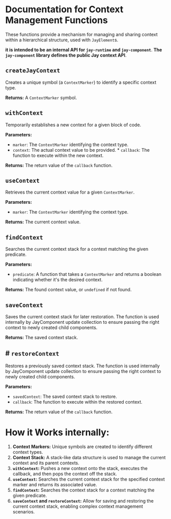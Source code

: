 # Documentation for Context Management Functions

These functions provide a mechanism for managing and sharing context within a hierarchical structure,
used with `JayElement`s.

**it is intended to be an internal API for `jay-runtime` and `jay-component`**.
**The `jay-component` library defines the public Jay context API**.

## `createJayContext`

Creates a unique symbol (a `ContextMarker`) to identify a specific context type.

**Returns:** A `ContextMarker` symbol.

## `withContext`

Temporarily establishes a new context for a given block of code.

**Parameters:**

- `marker`: The `ContextMarker` identifying the context type.
- `context`: The actual context value to be provided. \* `callback`: The function to execute within the new context.

**Returns:** The return value of the `callback` function.

## `useContext`

Retrieves the current context value for a given `ContextMarker`.

**Parameters:**

- `marker`: The `ContextMarker` identifying the context type.

**Returns:** The current context value.

## `findContext`

Searches the current context stack for a context matching the given predicate.

**Parameters:**

- `predicate`: A function that takes a `ContextMarker` and returns a boolean indicating whether it's the desired context.

**Returns:** The found context value, or `undefined` if not found.

## `saveContext`

Saves the current context stack for later restoration. The function is used internally by JayComponent update collection
to ensure passing the right context to newly created child components.

**Returns:** The saved context stack.

## # `restoreContext`

Restores a previously saved context stack. The function is used internally by JayComponent update collection
to ensure passing the right context to newly created child components.

**Parameters:**

- `savedContext`: The saved context stack to restore.
- `callback`: The function to execute within the restored context.

**Returns:** The return value of the `callback` function.

# How it Works internally:

1. **Context Markers:** Unique symbols are created to identify different context types.
2. **Context Stack:** A stack-like data structure is used to manage the current context and its parent contexts.
3. **`withContext`:** Pushes a new context onto the stack, executes the callback, and then pops the context off the stack.
4. **`useContext`:** Searches the current context stack for the specified context marker and returns its associated value.
5. **`findContext`:** Searches the context stack for a context matching the given predicate.
6. **`saveContext` and `restoreContext`:** Allow for saving and restoring the current context stack, enabling complex context management scenarios.
